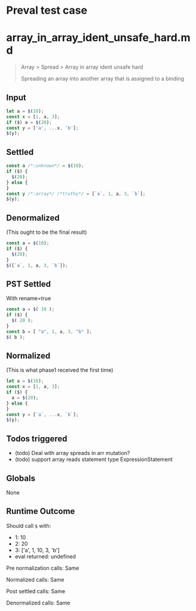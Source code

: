 # Preval test case

# array_in_array_ident_unsafe_hard.md

> Array > Spread > Array in array ident unsafe hard
>
> Spreading an array into another array that is assigned to a binding

## Input

`````js filename=intro
let a = $(10);
const x = [1, a, 3];
if ($) a = $(20);
const y = ['a', ...x, 'b'];
$(y);
`````


## Settled


`````js filename=intro
const a /*:unknown*/ = $(10);
if ($) {
  $(20);
} else {
}
const y /*:array*/ /*truthy*/ = [`a`, 1, a, 3, `b`];
$(y);
`````


## Denormalized
(This ought to be the final result)

`````js filename=intro
const a = $(10);
if ($) {
  $(20);
}
$([`a`, 1, a, 3, `b`]);
`````


## PST Settled
With rename=true

`````js filename=intro
const a = $( 10 );
if ($) {
  $( 20 );
}
const b = [ "a", 1, a, 3, "b" ];
$( b );
`````


## Normalized
(This is what phase1 received the first time)

`````js filename=intro
let a = $(10);
const x = [1, a, 3];
if ($) {
  a = $(20);
} else {
}
const y = [`a`, ...x, `b`];
$(y);
`````


## Todos triggered


- (todo) Deal with array spreads in arr mutation?
- (todo) support array reads statement type ExpressionStatement


## Globals


None


## Runtime Outcome


Should call `$` with:
 - 1: 10
 - 2: 20
 - 3: ['a', 1, 10, 3, 'b']
 - eval returned: undefined

Pre normalization calls: Same

Normalized calls: Same

Post settled calls: Same

Denormalized calls: Same
